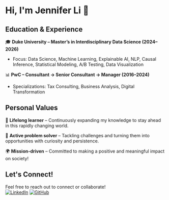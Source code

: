 # Hi, I'm Jennifer Li 👋

## Education & Experience

🎓 **Duke University – Master’s in Interdisciplinary Data Science (2024–2026)**

* Focus: Data Science, Machine Learning, Explainable AI, NLP, Causal Inference, Statistical Modeling, A/B Testing, Data Visualization

📊 **PwC – Consultant → Senior Consultant → Manager (2016–2024)**

* Specializations: Tax Consulting, Business Analysis, Digital Transformation


## Personal Values

🌱 **Lifelong learner** – Continuously expanding my knowledge to stay ahead in this rapidly changing world.  

🚀 **Active problem solver** – Tackling challenges and turning them into opportunities with curiosity and persistence.  

🌍 **Mission-driven** – Committed to making a positive and meaningful impact on society! 


## Let's Connect!
Feel free to reach out to connect or collaborate!  
[![LinkedIn](https://img.icons8.com/ios-filled/30/0A66C2/linkedin.png)](https://linkedin.com/in/jenniferli)
[![GitHub](https://img.icons8.com/ios-glyphs/30/000000/github.png)](https://github.com/Jenniferli6)  

